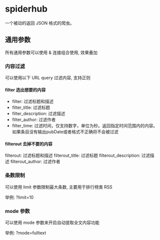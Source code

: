 # spiderhub

一个被动的返回 JSON 格式的爬虫。

## 通用参数

所有通用参数可以使用 & 连接组合使用, 效果叠加

### 内容过滤

可以使用以下 URL query 过滤内容, 支持正则

#### filter 选出想要的内容

- filter: 过滤标题和描述
- filter_title: 过滤标题
- filter_description: 过滤描述
- filter_author: 过滤作者
- filter_time: 过滤时间，仅支持数字，单位为秒。返回指定时间范围内的内容。如果条目没有输出pubDate或者格式不正确将不会被过滤

#### filterout 去掉不要的内容

filterout: 过滤标题和描述
filterout_title: 过滤标题
filterout_description: 过滤描述
filterout_author: 过滤作者

### 条数限制

可以使用 limit 参数限制最大条数, 主要用于排行榜类 RSS

举例: ?limit=10

### mode 参数

可以使用 mode 参数来开启自动提取全文内容功能

举例: ?mode=fulltext
